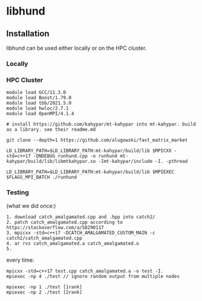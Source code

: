 # libhund

## Installation

libhund can be used either locally or on the HPC cluster.

### Locally

### HPC Cluster

```
module load GCC/11.3.0
module load Boost/1.79.0
module load tbb/2021.5.0
module load hwloc/2.7.1
module load OpenMPI/4.1.4

# install https://github.com/kahypar/mt-kahypar into mt-kahypar. build as a library. see their readme.md

git clone --depth=1 https://github.com/alugowski/fast_matrix_market

LD_LIBRARY_PATH=$LD_LIBRARY_PATH:mt-kahypar/build/lib $MPICXX -std=c++17 -DNDEBUG runhund.cpp -o runhund mt-kahypar/build/lib/libmtkahypar.so -Imt-kahypar/include -I. -pthread

LD_LIBRARY_PATH=$LD_LIBRARY_PATH:mt-kahypar/build/lib $MPIEXEC $FLAGS_MPI_BATCH ./runhund
```

### Testing

(what we did once:)
```
1. download catch_amalgamated.cpp and .hpp into catch2/
2. patch catch_amalgamated.cpp according to https://stackoverflow.com/a/58290117
3. mpicxx -std=c++17 -DCATCH_AMALGAMATED_CUSTOM_MAIN -c catch2/catch_amalgamated.cpp
4. ar rvs catch_amalgamated.a catch_amalgamated.o
5. 

```

every time:

```
mpicxx -std=c++17 test.cpp catch_amalgamated.a -o test -I.
mpiexec -np 4 ./test // ignore random output from multiple nodes

mpiexec -np 1 ./test [1rank]
mpiexec -np 2 ./test [2rank]
```